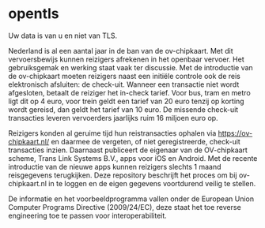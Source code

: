 # opentls
Uw data is van u en niet van TLS.

Nederland is al een aantal jaar in de ban van de ov-chipkaart.
Met dit vervoersbewijs kunnen reizigers afrekenen in het openbaar vervoer.
Het gebruiksgemak en werking staat vaak ter discussie.
Met de introductie van de ov-chipkaart moeten reizigers naast een initiële controle ook de reis elektronisch afsluiten: de check-uit.
Wanneer een transactie niet wordt afgesloten, betaalt de reiziger het in-check tarief.
Voor bus, tram en metro ligt dit op 4 euro, voor trein geldt een tarief van 20 euro tenzij op korting wordt gereisd, dan geldt het tarief van 10 euro.
De missende check-uit transacties leveren vervoerders jaarlijks ruim 16 miljoen euro op.

Reizigers konden al geruime tijd hun reistransacties ophalen via https://ov-chipkaart.nl/ en daarmee de vergeten, of niet geregistreerde, check-uit transacties inzien.
Daarnaast publiceert de eigenaar van de OV-chipkaart scheme, Trans Link Systems B.V., apps voor iOS en Android.
Met de recente introductie van de nieuwe apps kunnen reizigers slechts 1 maand reisgegevens terugkijken.
Deze repository beschrijft het proces om bij ov-chipkaart.nl in te loggen en de eigen gegevens voortdurend veilig te stellen.

De informatie en het voorbeeldprogramma vallen onder de European Union Computer Programs Directive (2009/24/EC), deze staat het toe reverse engineering toe te passen voor interoperabiliteit.
